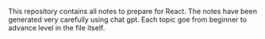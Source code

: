 This repository contains all notes to prepare for React.
The notes have been generated very carefully using chat gpt.
Each topic goe from beginner to advance level in the file itself.